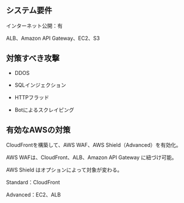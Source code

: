 
## システム要件

インターネット公開：有

ALB、Amazon API Gateway、EC2、S3

## 対策すべき攻撃

- DDOS

- SQLインジェクション

- HTTPフラッド

- Botによるスクレイピング

## 有効なAWSの対策

CloudFrontを構築して、AWS WAF、AWS Shield（Advanced）を有効化。

AWS WAFは、CloudFront、ALB、Amazon API Gateway に紐づけ可能。

AWS Shield はオプションによって対象が変わる。

Standard：CloudFront

Advanced：EC2、ALB
